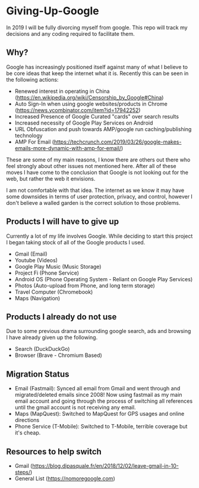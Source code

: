 # Giving-Up-Google
In 2019 I will be fully divorcing myself from google. This repo will track my decisions and any coding required to facilitate them.

## Why?
Google has increasingly positioned itself against many of what I believe to be core ideas that keep the internet what it is.
Recently this can be seen in the following actions:
- Renewed interest in operating in China (https://en.wikipedia.org/wiki/Censorship_by_Google#China)
- Auto Sign-In when using google websites/products in Chrome (https://news.ycombinator.com/item?id=17942252)
- Increased Presence of Google Curated "cards" over search results
- Increased necessity of Google Play Services on Android
- URL Obfuscation and push towards AMP/google run caching/publishing technology
- AMP For Email (https://techcrunch.com/2019/03/26/google-makes-emails-more-dynamic-with-amp-for-email/)

These are some of my main reasons, I know there are others out there who feel strongly about other issues not mentioned here.
After all of these moves I have come to the conclusion that Google is not looking out for the web, but rather the web it envisions.

I am not comfortable with that idea. The internet as we know it may have some downsides in terms of user protection, privacy, and control, however I don't believe a walled garden is the correct solution to those problems.

## Products I will have to give up
Currently a lot of my life involves Google. While deciding to start this project I began taking stock of all of the Google products I used.
- Gmail (Email)
- Youtube (Videos)
- Google Play Music (Music Storage)
- Project Fi (Phone Service)
- Android OS (Phone Operating System - Reliant on Google Play Services)
- Photos (Auto-upload from Phone, and long term storage)
- Travel Computer (Chromebook)
- Maps (Navigation)

## Products I already do not use
Due to some previous drama surrounding google search, ads and browsing I have already given up the following.
- Search (DuckDuckGo)
- Browser (Brave - Chromium Based)

## Migration Status
- Email (Fastmail): Synced all email from Gmail and went through and migrated/deleted emails since 2008! Now using fastmail as my main email account and going through the process of switching all references until the gmail account is not receiving any email.
- Maps (MapQuest): Switched to MapQuest for GPS usages and online directions
- Phone Service (T-Mobile): Switched to T-Mobile, terrible coverage but it's cheap.

## Resources to help switch
- Gmail (https://blog.dipasquale.fr/en/2018/12/02/leave-gmail-in-10-steps/)
- General List (https://nomoregoogle.com)

